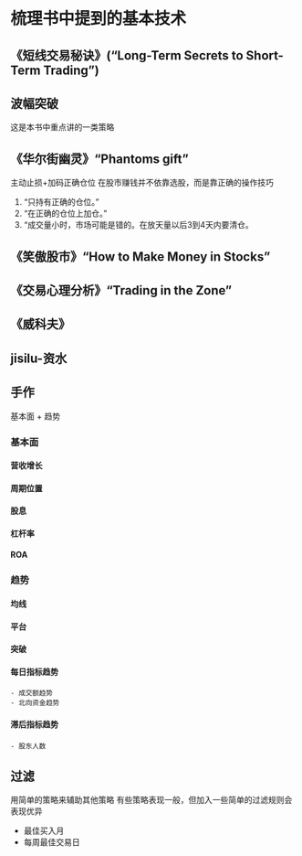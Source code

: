# 梳理书中提到的基本技术
## 《短线交易秘诀》(“Long-Term Secrets to Short-Term Trading”)
## 波幅突破
这是本书中重点讲的一类策略



## 《华尔街幽灵》“Phantoms gift”
  主动止损+加码正确仓位
  在股市赚钱并不依靠选股，而是靠正确的操作技巧
 1. “只持有正确的仓位。”
 2. “在正确的仓位上加仓。”
 3. “成交量小时，市场可能是错的。在放天量以后3到4天内要清仓。
 

## 《笑傲股市》“How to Make Money in Stocks”


## 《交易心理分析》“Trading in the Zone”


## 《威科夫》


## jisilu-资水



## 手作
基本面 + 趋势
### 基本面
#### 营收增长
#### 周期位置
#### 股息
#### 杠杆率
#### ROA

### 趋势
#### 均线
#### 平台
#### 突破
#### 每日指标趋势
    - 成交额趋势
    - 北向资金趋势
#### 滞后指标趋势
    - 股东人数


## 过滤
用简单的策略来辅助其他策略
有些策略表现一般，但加入一些简单的过滤规则会表现优异
- 最佳买入月
- 每周最佳交易日